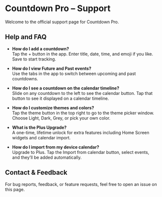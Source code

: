 # Countdown Pro – Support

Welcome to the official support page for Countdown Pro.

## Help and FAQ

- **How do I add a countdown?**  
  Tap the + button in the app. Enter title, date, time, and emoji if you like. Save to start tracking.

- **How do I view Future and Past events?**  
  Use the tabs in the app to switch between upcoming and past countdowns.

- **How do I see a countdown on the calendar timeline?**  
  Slide on any countdown to the left to see the calendar button. Tap that button to see it displayed on a calendar timeline.

- **How do I customize themes and colors?**  
  Tap the theme button in the top right to go to the theme picker window. Choose Light, Dark, Grey, or pick your own color.

- **What is the Plus Upgrade?**  
  A one-time, lifetime unlock for extra features including Home Screen widgets and calendar import.

- **How do I import from my device calendar?**  
  Upgrade to Plus. Tap the Import from calendar button, select events, and they’ll be added automatically.

## Contact & Feedback

For bug reports, feedback, or feature requests, feel free to open an issue on this page.
